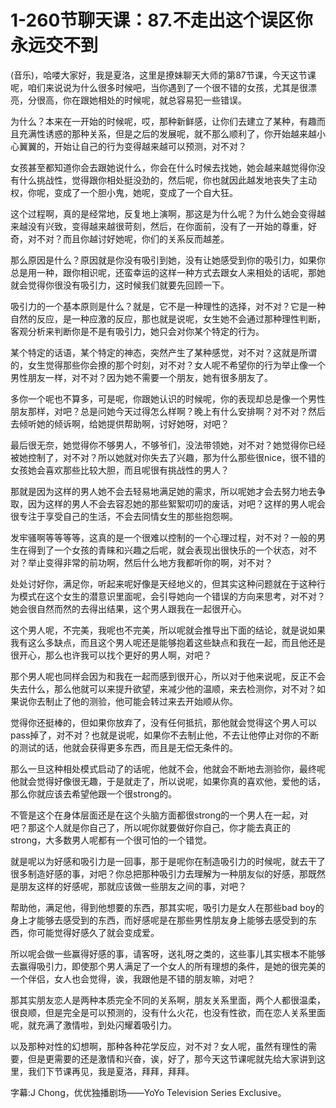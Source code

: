 # 1-260节聊天课：87.不走出这个误区你永远交不到

(音乐)，哈喽大家好，我是夏洛，这里是撩妹聊天大师的第87节课，今天这节课呢，咱们来说说为什么很多时候吧，当你遇到了一个很不错的女孩，尤其是很漂亮，分很高，你在跟她相处的时候呢，就总容易犯一些错误。

为什么？本来在一开始的时候呢，哎，那种新鲜感，让你们去建立了某种，有趣而且充满性诱惑的那种关系，但是之后的发展呢，就不那么顺利了，你开始越来越小心翼翼的，开始让自己的行为变得越来越可以预测，对不对？

女孩甚至都知道你会去跟她说什么，你会在什么时候去找她，她会越来越觉得你没有什么挑战性，觉得跟你相处挺没劲的，然后呢，你也就因此越发地丧失了主动权，你呢，变成了一个胆小鬼，她呢，变成了一个自大狂。

这个过程啊，真的是经常地，反复地上演啊，那这是为什么呢？为什么她会变得越来越没有兴致，变得越来越很苛刻，然后，在你面前，没有了一开始的尊重，好奇，对不对？而且你越讨好她呢，你们的关系反而越差。

那么原因是什么？原因就是你没有吸引到她，没有让她感受到你的吸引力，如果你总是用一种，跟你相识呢，还蛮幸运的这样一种方式去跟女人来相处的话呢，那她就会觉得你很没有吸引力，这时候我们就要先回顾一下。

吸引力的一个基本原则是什么？就是，它不是一种理性的选择，对不对？它是一种自然的反应，是一种应激的反应，那也就是说呢，女生她不会通过那种理性判断，客观分析来判断你是不是有吸引力，她只会对你某个特定的行为。

某个特定的话语，某个特定的神态，突然产生了某种感觉，对不对？这就是所谓的，女生觉得那些你会撩的那个时刻，对不对？女人呢不希望你的行为举止像一个男性朋友一样，对不对？因为她不需要一个朋友，她有很多朋友了。

多你一个呢也不算多，可是呢，你跟她认识的时候呢，你的表现却总是像一个男性朋友那样，对吧？总是问她今天过得怎么样啊？晚上有什么安排啊？对不对？然后去倾听她的倾诉啊，给她提供帮助啊，讨好她呀，对吧？

最后很无奈，她觉得你不够男人，不够爷们，没法带领她，对不对？她觉得你已经被她控制了，对不对？所以她就对你失去了兴趣，那为什么那些很nice，很不错的女孩她会喜欢那些比较大胆，而且呢很有挑战性的男人？

那就是因为这样的男人她不会去轻易地满足她的需求，所以呢她才会去努力地去争取，因为这样的男人不会去容忍她的那些絮絮叨叨的废话，对吧？这样的男人呢会很专注于享受自己的生活，不会去同情女生的那些抱怨啊。

发牢骚啊等等等等，这真的是一个很难以控制的一个心理过程，对不对？一般的男生在得到了一个女孩的青睐和兴趣之后呢，就会表现出很快乐的一个状态，对不对？举止变得非常的前功啊，然后什么地方我都听你的啊，对不对？

处处讨好你，满足你，听起来呢好像是天经地义的，但其实这种问题就在于这种行为模式在这个女生的潜意识里面呢，会引导她向一个错误的方向来思考，对不对？她会很自然而然的去得出结果，这个男人跟我在一起很开心。

这个男人呢，不完美，我呢也不完美，所以呢就会推导出下面的结论，就是说如果我有这么多缺点，而且这个男人呢还是能够抱着这些缺点和我在一起，而且他还是很开心，那么也许我可以找个更好的男人啊，对吧？

那个男人呢也同样会因为和我在一起而感到很开心，所以对于他来说呢，反正不会失去什么，那么他就可以来提升欲望，来减少他的温顺，来去检测你，对不对？如果说你去制止了他的测验，他可能会转过来去开始顺从你。

觉得你还挺棒的，但如果你放弃了，没有任何抵抗，那他就会觉得这个男人可以pass掉了，对不对？也就是说呢，如果你不去制止他，不去让他停止对你的不断的测试的话，他就会获得更多东西，而且是无偿无条件的。

那么一旦这种相处模式启动了的话呢，他就不会，他就会不断地去测验你，最终呢他就会觉得好像很无趣，于是就走了，所以说呢，如果你真的喜欢他，爱他的话，那么你就应该去希望他跟一个很strong的。

不管是这个在身体层面还是在这个头脑方面都很strong的一个男人在一起，对吧？那这个人就是你自己了，所以呢你就要做好你自己，你才能去真正的strong，大多数男人呢都有一个很可怕的一个错觉。

就是呢以为好感和吸引力是一回事，那于是呢你在制造吸引力的时候呢，就去干了很多制造好感的事，对吧？你总把那种吸引力去理解为一种朋友似的好感，那既然是朋友这样的好感呢，那就应该做一些朋友之间的事，对吧？

帮助他，满足他，得到他想要的东西，那其实呢，吸引力是女人在那些bad boy的身上才能够去感受到的东西，而好感呢是在那些男性朋友身上能够去感受到的东西，你可能觉得好感久了就会变成爱。

所以呢会做一些赢得好感的事，请客呀，送礼呀之类的，这些事儿其实根本不能够去赢得吸引力，即使那个男人满足了一个女人的所有理想的条件，是她的很完美的一个伴侣，女人也会觉得，诶，我跟他是不错的朋友嘛，对吧？

那其实朋友恋人是两种本质完全不同的关系啊，朋友关系里面，两个人都很温柔，很良顺，但是完全是可以预测的，没有什么火花，也没有性欲，而在恋人关系里面呢，就充满了激情啦，到处闪耀着吸引力。

以及那种对性的幻想啊，那种各种花学反应，对不对？女人呢，虽然有理性的需要，但是更需要的还是激情和兴奋，诶，好了，那今天这节课呢就先给大家讲到这里，我们下节课再见，我是夏洛，拜拜，拜拜。

字幕:J Chong，优优独播剧场——YoYo Television Series Exclusive。

